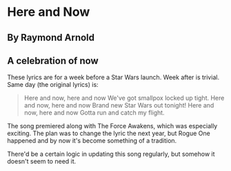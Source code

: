 #  Here and Now
## By Raymond Arnold
## A celebration of now

These lyrics are for a week before a Star Wars launch.  Week after is
trivial.  Same day (the original lyrics) is:

> Here and now, here and now
> We've got smallpox locked up tight.
> Here and now, here and now
> Brand new Star Wars out tonight!
> Here and now, here and now
> Gotta run and catch my flight.

The song premiered along with The Force Awakens, which was especially
exciting.  The plan was to change the lyric the next year, but Rogue
One happened and by now it's become something of a tradition.

There'd be a certain logic in updating this song regularly, but
somehow it doesn't seem to need it.